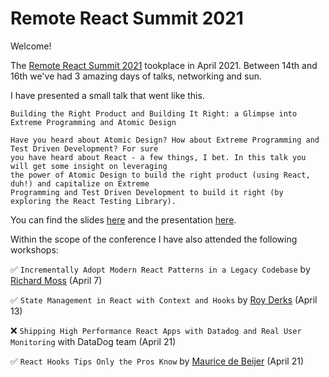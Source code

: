 # Remote React Summit 2021

Welcome!

The [Remote React Summit 2021](https://remote.reactsummit.com/) tookplace in April 2021. Between 14th and 16th we've had 3 amazing days of talks, networking and sun.

I have presented a small talk that went like this.

```
Building the Right Product and Building It Right: a Glimpse into Extreme Programming and Atomic Design

Have you heard about Atomic Design? How about Extreme Programming and Test Driven Development? For sure
you have heard about React - a few things, I bet. In this talk you will get some insight on leveraging 
the power of Atomic Design to build the right product (using React, duh!) and capitalize on Extreme 
Programming and Test Driven Development to build it right (by exploring the React Testing Library).
```

You can find the slides [here](https://github.com/ritamcastro/sharing-is-caring/blob/main/remote-react-summit-2021/A_glimpse_into_XP_and_Atomic_design.pdf) and the presentation [here](https://www.youtube.com/watch?v=oY4a5eoCDCs).

Within the scope of the conference I have also attended the following workshops:

✅ `Incrementally Adopt Modern React Patterns in a Legacy Codebase` by [Richard Moss](https://github.com/ric9176/refactor-to-modern-patterns-workshop) (April 7)

✅ `State Management in React with Context and Hooks` by [Roy Derks](https://github.com/royderks/react-context-hooks-workshop) (April 13)

❌ `Shipping High Performance React Apps with Datadog and Real User Monitoring` with DataDog team (April 21)

✅ `React Hooks Tips Only the Pros Know` by [Maurice de Beijer](https://github.com/mauricedb/react-hooks-tips-only-the-pros-know) (April 21)
